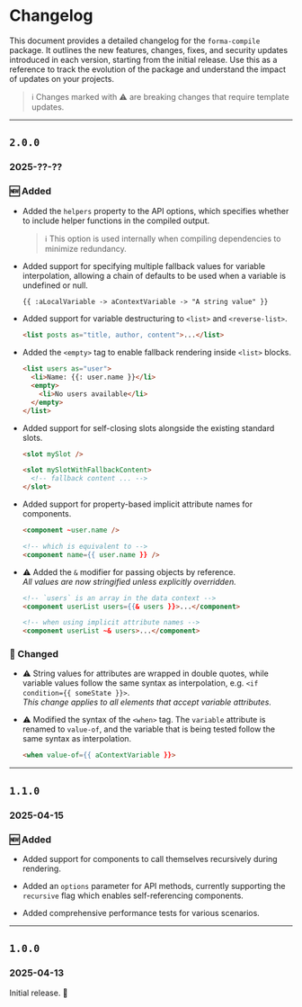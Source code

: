 # Changelog
This document provides a detailed changelog for the `forma-compile` package. It outlines the new features, changes, fixes, and security updates introduced in each version, starting from the initial release. Use this as a reference to track the evolution of the package and understand the impact of updates on your projects.

> ℹ️ Changes marked with ⚠️ are breaking changes that require template updates.

---

## `2.0.0`
### 2025-??-??

### 🆕 Added

- Added the `helpers` property to the API options, which specifies whether to include helper functions in the compiled output.
  > ℹ️ This option is used internally when compiling dependencies to minimize redundancy.

- Added support for specifying multiple fallback values for variable interpolation, allowing a chain of defaults to be used when a variable is undefined or null.
  ```html
  {{ :aLocalVariable -> aContextVariable -> "A string value" }}
  ```

- Added support for variable destructuring to `<list>` and `<reverse-list>`.
  ```html
  <list posts as="title, author, content">...</list>
  ```

- Added the `<empty>` tag to enable fallback rendering inside `<list>` blocks.
  ```html
  <list users as="user">
    <li>Name: {{: user.name }}</li>
    <empty>
      <li>No users available</li>
    </empty>
  </list>
  ```

- Added support for self-closing slots alongside the existing standard slots.
  ```html
  <slot mySlot />

  <slot mySlotWithFallbackContent>
    <!-- fallback content ... -->
  </slot>
  ```

- Added support for property-based implicit attribute names for components.
  ```html
  <component ~user.name />
  
  <!-- which is equivalent to -->
  <component name={{ user.name }} />
  ```

- ⚠️ Added the `&` modifier for passing objects by reference.<br>
  _All values are now stringified unless explicitly overridden._
  ```html
  <!-- `users` is an array in the data context -->
  <component userList users={{& users }}>...</component>

  <!-- when using implicit attribute names -->
  <component userList ~& users>...</component>
  ```

### 🔄 Changed

- ⚠️ String values for attributes are wrapped in double quotes, while variable values follow the same syntax as interpolation, e.g. `<if condition={{ someState }}>`.<br>
  _This change applies to all elements that accept variable attributes._

- ⚠️ Modified the syntax of the `<when>` tag. The `variable` attribute is renamed to `value-of`, and the variable that is being tested follow the same syntax as interpolation.
  ```html
  <when value-of={{ aContextVariable }}>
  ```

---

## `1.1.0`
### 2025-04-15

### 🆕 Added

- Added support for components to call themselves recursively during rendering.

- Added an `options` parameter for API methods, currently supporting the `recursive` flag which enables self-referencing components.

- Added comprehensive performance tests for various scenarios.

---

## `1.0.0`
### 2025-04-13

Initial release. 🎉